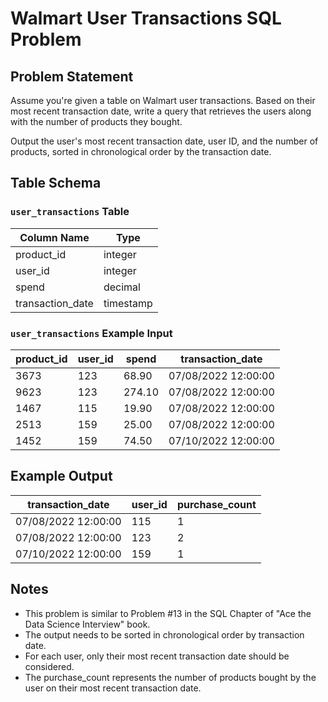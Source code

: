 # Walmart User Transactions SQL Problem

## Problem Statement

Assume you're given a table on Walmart user transactions. Based on their most recent transaction date, write a query that retrieves the users along with the number of products they bought.

Output the user's most recent transaction date, user ID, and the number of products, sorted in chronological order by the transaction date.

## Table Schema

### `user_transactions` Table
| Column Name | Type |
|-------------|------|
| product_id | integer |
| user_id | integer |
| spend | decimal |
| transaction_date | timestamp |

### `user_transactions` Example Input
| product_id | user_id | spend | transaction_date |
|------------|---------|-------|------------------|
| 3673 | 123 | 68.90 | 07/08/2022 12:00:00 |
| 9623 | 123 | 274.10 | 07/08/2022 12:00:00 |
| 1467 | 115 | 19.90 | 07/08/2022 12:00:00 |
| 2513 | 159 | 25.00 | 07/08/2022 12:00:00 |
| 1452 | 159 | 74.50 | 07/10/2022 12:00:00 |

## Example Output
| transaction_date | user_id | purchase_count |
|------------------|---------|----------------|
| 07/08/2022 12:00:00 | 115 | 1 |
| 07/08/2022 12:00:00 | 123 | 2 |
| 07/10/2022 12:00:00 | 159 | 1 |

## Notes
- This problem is similar to Problem #13 in the SQL Chapter of "Ace the Data Science Interview" book.
- The output needs to be sorted in chronological order by transaction date.
- For each user, only their most recent transaction date should be considered.
- The purchase_count represents the number of products bought by the user on their most recent transaction date.
